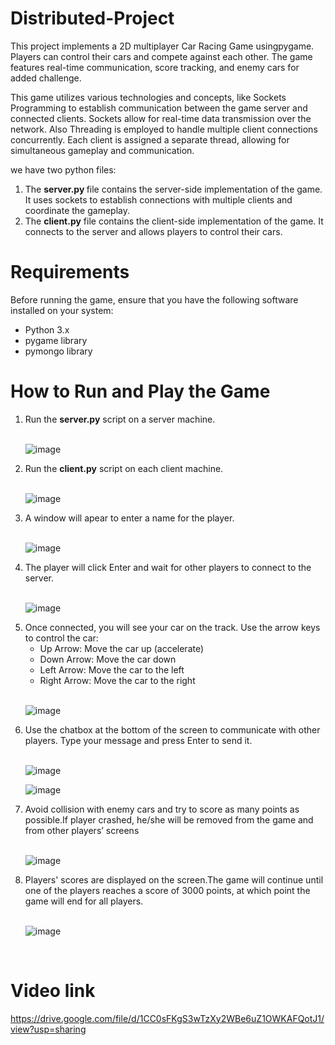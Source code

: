 # Distributed-Project
This project implements a 2D multiplayer Car Racing Game usingpygame. Players can control their cars and compete against each other. The game features real-time communication, score tracking, and enemy cars for added challenge.

This game utilizes various technologies and concepts, like Sockets Programming to establish communication between the game server and connected clients. Sockets allow for real-time data transmission over the network. Also Threading is employed to handle multiple client connections concurrently. Each client is assigned a separate thread, allowing for simultaneous gameplay and communication.</br>


we have two python files:

<ol>
  <li> The <b> server.py </b> file contains the server-side implementation of the game. It uses sockets to establish connections with multiple clients and coordinate the gameplay.</li> 
<li>The <b>client.py</b> file contains the client-side implementation of the game. It connects to the server and allows players to control their cars.</li>
  </ol>

# Requirements
Before running the game, ensure that you have the following software installed on your system:
<ul>
  <li>Python 3.x</li>
  <li>pygame library</li>
  <li>pymongo library</li>
 </ul> 

# How to Run and Play the Game
<ol>
  <li>Run the <b>server.py</b> script on a server machine.</li>
  </br>
  
  ![image](https://github.com/hamzaayman216/Distributed-Project/assets/90004229/4c339b60-b389-45bc-9891-f97e2faa9aa2)

  
  <li>Run the <b>client.py</b> script on each client machine.</li>
  </br>
  
  ![image](https://github.com/hamzaayman216/Distributed-Project/assets/90004229/d6b4d7e0-98c4-4416-9eb2-9a22eb5106a1)

  
  <li> A window will apear to enter a name for the player.</li>
  </br>
  
 ![image](https://github.com/hamzaayman216/Distributed-Project/assets/90004229/23787073-dff7-4d45-922f-b4e5da102eae)
  
  
  <li> The player will click Enter and wait for other players to connect to the server. </li>
  </br>
  
  ![image](https://github.com/hamzaayman216/Distributed-Project/assets/90004229/89948eb7-00df-49c9-8cf8-1d3a368dbabf)

  
  <li> Once connected, you will see your car on the track. Use the arrow keys to control the car:
   <ul>
     <li>Up Arrow: Move the car up (accelerate) </li>
     <li>Down Arrow: Move the car down</li>
     <li> Left Arrow: Move the car to the left</li>
     <li>Right Arrow: Move the car to the right</li>
    </ul></li>
  </br>
  
  ![image](https://github.com/hamzaayman216/Distributed-Project/assets/90004229/52304e7f-4b6c-463b-928a-60050841c8ec)

  
<li> Use the chatbox at the bottom of the screen to communicate with other players. Type your message and press Enter to send it.</li>
  </br>
  
  ![image](https://github.com/hamzaayman216/Distributed-Project/assets/90004229/df7226d8-844e-47dd-9f05-1145fc62a2c0)

  
  ![image](https://github.com/hamzaayman216/Distributed-Project/assets/90004229/6a985b51-f186-4e82-9896-5771fd69d6bb)
</br>
  
  <li>Avoid collision with enemy cars and try to score as many points as possible.If player crashed, he/she will be removed from the game and from other players’ screens</li>
  </br>
  
  ![image](https://github.com/hamzaayman216/Distributed-Project/assets/90004229/f9f125b1-049e-4ae8-befb-f644d960ade5)

  <li>Players' scores are displayed on the screen.The game will continue until one of the players reaches a score of 3000 points, at which point the game will end for all players. </li> 
  </br>
  
![image](https://github.com/hamzaayman216/Distributed-Project/assets/90004229/32e52eeb-decf-4dac-81a3-e8b6b4eaef2a)

  
  </br>
  </ol>
  
<!--  # Snippets of players playing the game
 
 <p> Two players playing and one of them started using the chatting feature</p>

![Picture2](https://github.com/hamzaayman216/Distributed-Project/assets/90004229/03be8970-7314-45e6-8f3b-4bfbb9774ffe)


</br>
</br>
<p> One of the players crashed while the other is still playing .</p>

![Picture1](https://github.com/hamzaayman216/Distributed-Project/assets/90004229/117f06d2-c8c0-4848-9551-ca54a72c58b8)

 </br>
 -->
# Video link
https://drive.google.com/file/d/1CC0sFKgS3wTzXy2WBe6uZ1OWKAFQotJ1/view?usp=sharing
